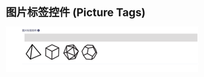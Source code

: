 # 图片标签控件 (Picture Tags)

![Matrix.OS](../../../../../media/os/tools/modelview/showpictag.gif "图片标签控件")